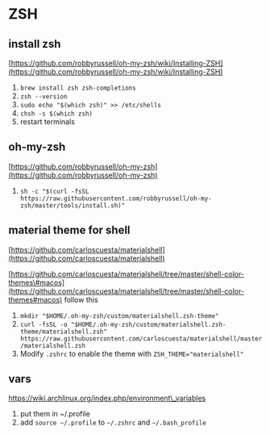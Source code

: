 # ZSH

## install zsh

[https://github.com/robbyrussell/oh-my-zsh/wiki/Installing-ZSH](https://github.com/robbyrussell/oh-my-zsh/wiki/Installing-ZSH)

1. `brew install zsh zsh-completions`
2. `zsh --version`
3. `sudo echo "$(which zsh)" >> /etc/shells`
4. `chsh -s $(which zsh)`
5. restart terminals

## oh-my-zsh

[https://github.com/robbyrussell/oh-my-zsh](https://github.com/robbyrussell/oh-my-zsh)

1. `sh -c "$(curl -fsSL https://raw.githubusercontent.com/robbyrussell/oh-my-zsh/master/tools/install.sh)"`

## material theme for shell

[https://github.com/carloscuesta/materialshell](https://github.com/carloscuesta/materialshell)

[https://github.com/carloscuesta/materialshell/tree/master/shell-color-themes\#macos](https://github.com/carloscuesta/materialshell/tree/master/shell-color-themes#macos) follow this

1. `mkdir "$HOME/.oh-my-zsh/custom/materialshell.zsh-theme"`
2. `curl -fsSL -o "$HOME/.oh-my-zsh/custom/materialshell.zsh-theme/materialshell.zsh" https://raw.githubusercontent.com/carloscuesta/materialshell/master/materialshell.zsh`
3. Modify `.zshrc` to enable the theme with `ZSH_THEME="materialshell"`



## vars

https://wiki.archlinux.org/index.php/environment\_variables

1. put them in ~/.profile
2. add `source ~/.profile` to `~/.zshrc` and `~/.bash_profile`



